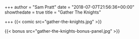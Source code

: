 +++
author = "Sam Pratt"
date = "2018-07-07T21:56:36+00:00"
showthedate = true
title = "Gather The Knights"

+++
{{< comic src="gather-the-knights.jpg" >}}

{{< bonus src="gather-the-knights-bonus-panel.jpg" >}}